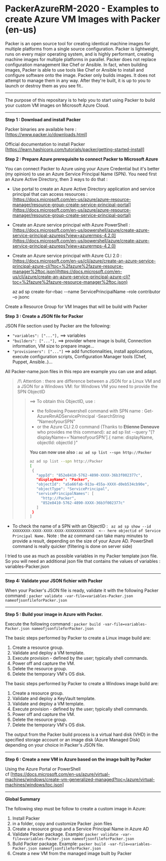 # PackerAzureRM-2020 - Examples to create Azure VM Images with Packer (en-us) 

Packer is an open source tool for creating identical machine images for multiple platforms from a single source configuration. Packer is lightweight, runs on every major operating system, and is highly performant, creating machine images for multiple platforms in parallel. Packer does not replace configuration management like Chef or Ansible. In fact, when building images, Packer is able to use tools like Chef or Ansible to install and configure software onto the image. Packer only builds images. It does not attempt to manage them in any way. After they're built, it is up to you to launch or destroy them as you see fit..


--------------------------------------------------------------------------------------------------------
The purpose of this repositary is to help you to start using Packer to build your custom VM images on Microsoft Azure Cloud.

--------------------------------------------------------------------------------------------------------

**Step 1 : Download and install Packer**

Packer binaries are available here  : </br>[https://www.packer.io/downloads.html]

Official documentation to install Packer </br> [https://learn.hashicorp.com/tutorials/packer/getting-started-install] 

**Step 2 : Prepare Azure prerequisite to connect Packer to Microsoft Azure**

You can connect Packer to Azure using your Azure Credential but it's better (my opinion) to use an Azure Service Principal Name (SPN).
You need first an Azure Active Directory, then 3 ways to do that : 
- Use portal to create an Azure Active Directory application and service principal that can access resources : </br>[https://docs.microsoft.com/en-us/azure/azure-resource-manager/resource-group-create-service-principal-portal](https://docs.microsoft.com/en-us/azure/azure-resource-manager/resource-group-create-service-principal-portal)
- Create an Azure service principal with Azure PowerShell : </br>
[https://docs.microsoft.com/en-us/powershell/azure/create-azure-service-principal-azureps?view=azurermps-4.2.0](https://docs.microsoft.com/en-us/powershell/azure/create-azure-service-principal-azureps?view=azurermps-4.2.0)
- Create an Azure service principal with Azure CLI 2.0 : </br>[https://docs.microsoft.com/en-us/cli/azure/create-an-azure-service-principal-azure-cli?toc=%2fazure%2fazure-resource-manager%2ftoc.json](https://docs.microsoft.com/en-us/cli/azure/create-an-azure-service-principal-azure-cli?toc=%2fazure%2fazure-resource-manager%2ftoc.json)

     az ad sp create-for-rbac --name ServicePrincipalName –role contributor –o jsonc

Create a Resource Group for VM Images that will be build with Packer

**Step 3 : Create a JSON file for Packer**

JSON File section used by Packer are the following: 
- ``"variables": ["..."],``        ==> variables
- ``"builders": ["..."],``         ==> provider where image is build, Connection information, VM size to prepare image...
- ``"provisioners": ["..."]``      ==> add functionnalities, install applications, execute configuration scripts, Configuration Manager tools (Chef, Puppet, Ansible..)...

All Packer-name.json files in this repo are example you can use and adapt.

>/!\ Attention : there are difference between a JSON for a Linux VM and a JSON for a Windows VM: for Windows VM you need to provide the SPN ObjectID 
>>==> To obtain this ObjectID, use :
>>- the following Powershell command with SPN name : Get-AzureRmADServicePrincipal -SearchString "NameofyourSPN"
>>- or the Azure CLI 2.0 command (Thanks to **Etienne Deneuve** who provides me this command):
>>az ad sp list --query "[?displayName=='NameofyourSPN'].{ name: displayName, objectId: objectId }" <br/>
>>
>> **You can now use also : ``az ad sp list --spn http://Packer``**
>>```Bash
>>az ad sp list --spn http://Packer
>>[
>>  {
>>    "appId": "852e8410-5762-4890-XXXX-36b3f002377c",
>>    "displayName": "Packer",
>>    "objectId": "a5a66fab-913a-455a-XXXX-d0eb534cb90e",
>>    "objectType": "ServicePrincipal",
>>    "servicePrincipalNames": [
>>      "http://Packer",
>>      "852e8410-5762-4890-XXXX-36b3f002377c"
>>    ]
>>  }
>>]
>>```
- To check the name of a SPN with an ObjectID : `` az ad sp show --id XXXXXXXX-XXXX-XXXX-XXXX-XXXXXXXXXXXXX  <-- here objectid of Service Principal Name.`` Note : the az command can take many minutes to provide a result, depending on the size of your Azure AD. PowerShell command is really quicker (filtering is done on server side)

I tried to use as much as possible variables in my Packer template json file. So you will need an additional json file that contains the values of variables : variables-Packer.json

---------------------------------------------------------------------------------------------------------

**Step 4: Validate your JSON fichier with Packer**

When your Packer's JSON file is ready, validate it with the following Packer command : 
``packer validate -var-file=variables-Packer.json nameofjsonfileforPacker.json ``

---------------------------------------------------------------------------------------------------------
**Step 5 : Build your image in Azure with Packer.**

Execute the following command : ``packer build -var-file=variables-Packer.json nameofjsonfileforPacker.json``

The basic steps performed by Packer to create a Linux image build are:
1. Create a resource group.
1. Validate and deploy a VM template.
1. Execute provision - defined by the user; typically shell commands.
1. Power off and capture the VM.
1. Delete the resource group.
1. Delete the temporary VM's OS disk.

The basic steps performed by Packer to create a Windows image build are:
1. Create a resource group.
1. Validate and deploy a KeyVault template.
1. Validate and deploy a VM template.
1. Execute provision - defined by the user; typically shell commands.
1. Power off and capture the VM.
1. Delete the resource group.
1. Delete the temporary VM's OS disk.

The output from the Packer build process is a virtual hard disk (VHD) in the specified storage account or an image disk (Azure Managed Disk) depending on your choice in Packer's JSON file. 

---------------------------------------------------------------------------------------------------------
**Step 6 : Create a new VM in Azure based on the image built by Packer**

Using the Azure Portal or PowerShell  </br> 
cf [https://docs.microsoft.com/en-us/azure/virtual-machines/windows/create-vm-generalized-managed?toc=/azure/virtual-machines/windows/toc.json] 


---------------------------------------------------------------------------------------------------------
**Global Summary** 

The following step must be follow to create a custom image in Azure:
1. Install Packer
1. in a folder, copy and customize Packer .json files
1. Create a resource group and a Service Principal Name in Azure AD
1. Validate Packer package. Example: ``packer validate -var-file=variables-Packer.json nameofjsonfileforPacker.json``
1. Build Packer package. Example: ``packer build -var-file=variables-Packer.json nameofjsonfileforPacker.json``
1. Create a new VM from the managed image built by Packer
